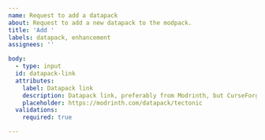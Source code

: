 ```yaml
---
name: Request to add a datapack
about: Request to add a new datapack to the modpack.
title: 'Add '
labels: datapack, enhancement
assignees: ''

body:
  - type: input
  id: datapack-link
  attributes:
    label: Datapack link
    description: Datapack link, preferably from Modrinth, but CurseForge is allowed if there's no Modrinth version.
    placeholder: https://modrinth.com/datapack/tectonic
  validations:
    required: true

---
```


